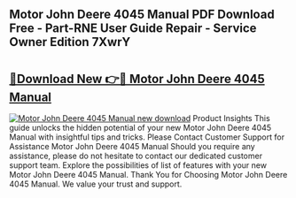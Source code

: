 ## Motor John Deere 4045 Manual PDF Download Free - Part-RNE User Guide Repair - Service Owner Edition 7XwrY

# <h2><a href="http://bc93224.oget.top/?id=Motor+John+Deere+4045+Manual">🔗Download New 👉🔴 Motor John Deere 4045 Manual</a></h2>

[![Motor John Deere 4045 Manual new download](https://i.imgur.com/5g1atiW.png)](http://bc93224.oget.top/?id=Motor+John+Deere+4045+Manual)
Product Insights This guide unlocks the hidden potential of your new Motor John Deere 4045 Manual with insightful tips and tricks. Please Contact Customer Support for Assistance Motor John Deere 4045 Manual Should you require any assistance, please do not hesitate to contact our dedicated customer support team. Explore the possibilities of list of features with your new Motor John Deere 4045 Manual. Thank You for Choosing Motor John Deere 4045 Manual. We value your trust and support.
